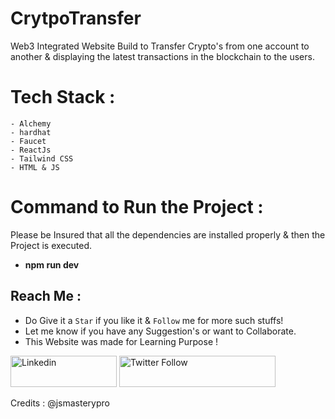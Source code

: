 # CrytpoTransfer

Web3 Integrated Website Build to Transfer Crypto's from one account to another & displaying the latest transactions in the blockchain to the users.

# Tech Stack :
```-Solidity
- Alchemy
- hardhat
- Faucet
- ReactJs
- Tailwind CSS
- HTML & JS
```

# Command to Run the Project :

Please be Insured that all the dependencies are installed properly & then the Project is executed.

- **npm run dev**

## Reach Me :
- Do Give it a `Star` if you like it & `Follow` me for more such stuffs!
- Let me know if you have any Suggestion's or want to Collaborate.
- This Website was made for Learning Purpose ! 


<a href="https://www.linkedin.com/in/chirag-agrawal-770488144/" target="_blank"><img src="https://img.shields.io/badge/LinkedIn-0077B5?style=for-the-badge&logo=linkedin&logoColor=white" alt="Linkedin" style="height: 50px !important;width: 170px !important;" ></a>
<img alt="Twitter Follow" src="https://img.shields.io/twitter/follow/__Raiders?style=social" width="250" height="50">


Credits : @jsmasterypro
